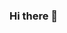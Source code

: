 ### Hi there 👋

<!--
**melvinquashie/melvinquashie** is a ✨ _special_ ✨ repository because its `README.md` (this file) appears on your GitHub profile.


- 🔭 I’m currently an ALX SE student ...
- 🌱 I’m currently learning C...
- 👯 I’m looking to collaborate on easy projects to learn more...
- 💬 Ask me anything, hopefully I can help...
- 📫 How to reach me: 🐦@melvnquashie...
-->
